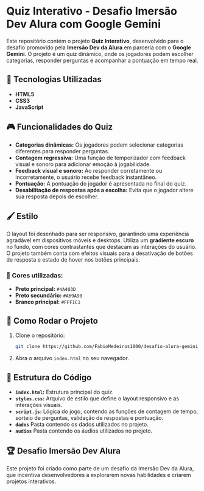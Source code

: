 # Quiz Interativo - Desafio Imersão Dev Alura com Google Gemini

Este repositório contém o projeto **Quiz Interativo**, desenvolvido para o desafio promovido pela **Imersão Dev da Alura** em parceria com o **Google Gemini**. O projeto é um quiz dinâmico, onde os jogadores podem escolher categorias, responder perguntas e acompanhar a pontuação em tempo real.

## 🚀 Tecnologias Utilizadas

- **HTML5**
- **CSS3**
- **JavaScript**

## 🎮 Funcionalidades do Quiz

- **Categorias dinâmicas:** Os jogadores podem selecionar categorias diferentes para responder perguntas.
- **Contagem regressiva:** Uma função de temporizador com feedback visual e sonoro para adicionar emoção à jogabilidade.
- **Feedback visual e sonoro:** Ao responder corretamente ou incorretamente, o usuário recebe feedback instantâneo.
- **Pontuação:** A pontuação do jogador é apresentada no final do quiz.
- **Desabilitação de respostas após a escolha:** Evita que o jogador altere sua resposta depois de escolher.
  
## 🖌️ Estilo

O layout foi desenhado para ser responsivo, garantindo uma experiência agradável em dispositivos móveis e desktops. Utiliza um **gradiente escuro** no fundo, com cores contrastantes que destacam as interações do usuário. O projeto também conta com efeitos visuais para a desativação de botões de resposta e estado de hover nos botões principais.

### 🎨 Cores utilizadas:

- **Preto principal:** `#4A403D`
- **Preto secundário:** `#A69A90`
- **Branco principal:** `#FFF1C1`

## 🎯 Como Rodar o Projeto

1. Clone o repositório:
   ```bash
   git clone https://github.com/FabioMedeiros1000/desafio-alura-gemini-quiz.git
   ```

2. Abra o arquivo `index.html` no seu navegador.

## 📑 Estrutura do Código

- **`index.html`:** Estrutura principal do quiz.
- **`styles.css`:** Arquivo de estilo que define o layout responsivo e as interações visuais.
- **`script.js`:** Lógica do jogo, contendo as funções de contagem de tempo, sorteio de perguntas, validação de respostas e pontuação.
- **`dados`** Pasta contendo os dados utilizados no projeto.
- **`audios`** Pasta contendo os áudios utilizados no projeto.

## 🏆 Desafio Imersão Dev Alura

Este projeto foi criado como parte de um desafio da Imersão Dev da Alura, que incentiva desenvolvedores a explorarem novas habilidades e criarem projetos interativos.
